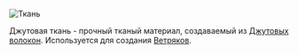![Ткань](item:betterwithmods:material@4)

Джутовая ткань - прочный тканый материал, создаваемый из [Джутовых волокон](../blocks/hemp.md). Используется для создания [Ветряков](../blocks/windmill.md).